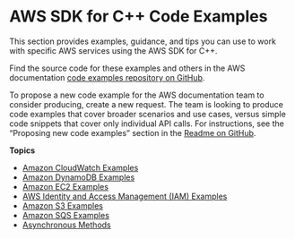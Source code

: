# AWS SDK for C\+\+ Code Examples<a name="programming-services"></a>

This section provides examples, guidance, and tips you can use to work with specific AWS services using the AWS SDK for C\+\+\.

Find the source code for these examples and others in the AWS documentation [code examples repository on GitHub](https://github.com/awsdocs/aws-doc-sdk-examples)\.

To propose a new code example for the AWS documentation team to consider producing, create a new request\. The team is looking to produce code examples that cover broader scenarios and use cases, versus simple code snippets that cover only individual API calls\. For instructions, see the “Proposing new code examples” section in the [Readme on GitHub](https://github.com/awsdocs/aws-doc-sdk-examples/blob/master/README.rst)\.

**Topics**
+ [Amazon CloudWatch Examples](examples-cloudwatch.md)
+ [Amazon DynamoDB Examples](examples-dynamodb.md)
+ [Amazon EC2 Examples](examples-ec2.md)
+ [AWS Identity and Access Management \(IAM\) Examples](examples-iam.md)
+ [Amazon S3 Examples](examples-s3.md)
+ [Amazon SQS Examples](examples-sqs.md)
+ [Asynchronous Methods](async-methods.md)